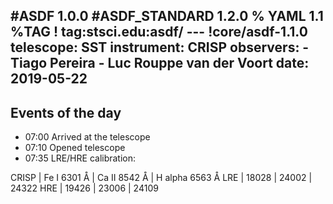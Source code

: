 #ASDF 1.0.0
#ASDF_STANDARD 1.2.0
% YAML 1.1
%TAG ! tag:stsci.edu:asdf/
--- !core/asdf-1.1.0
telescope: SST
instrument: CRISP
observers:
    - Tiago Pereira
    - Luc Rouppe van der Voort
date: 2019-05-22
---

## Events of the day

* 07:00 Arrived at the telescope
* 07:10 Opened telescope
* 07:35 LRE/HRE calibration:

CRISP |	Fe I  6301 Å | Ca II 8542 Å | H alpha 6563 Å
LRE   | 18028 | 24002 | 24322
HRE   | 19426 | 23006 | 24109
